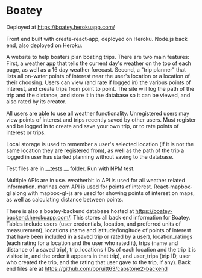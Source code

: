 # Boatey

Deployed at https://boatey.herokuapp.com/ 

Front end built with create-react-app, deployed on Heroku.  Node.js back end, also deployed on Heroku.

A website to help boaters plan boating trips.  There are two main features:  First, a weather app that tells the current day's weather on the top of each page, as well as a 16 day weather forecast.  Second, a "trip planner" that lists all on-water points of interest near the user's location or a location of their choosing.  Users can view (and rate if logged in) the various points of interest, and create trips from point to point.  The site will log the path of the trip and the distance, and store it in the database so it can be viewed, and also rated by its creator.

All users are able to use all weather functionality.  Unregistered users may view points of interest and trips recently saved by other users.  Must register and be logged in to create and save your own trip, or to rate points of interest or trips.

Local storage is used to remember a user's selected location (if it is not the same location they are registered from), as well as the path of the trip a logged in user has started planning without saving to the database.

Test files are in __tests __ folder.  Run with NPM test.

Multiple APIs are in use.  weatherbit.io API is used for all weather related information.  marinas.com API is used for points of interest.  React-mapbox-gl along with mapbox-gl-js are used for showing points of interest on maps, as well as calculating distance between points.

There is also a boatey-backend database hosted at https://boatey-backend.herokuapp.com/.  This stores all back end information for Boatey.  Tables include users (user credentials, location, and preferred units of measurement), locations (name and latitude/longitude of points of interest that have been included in a saved trip or rated by a user), location_ratings (each rating for a location and the user who rated it), trips (name and distance of a saved trip), trip_locations (IDs of each location and the trip it is visited in, and the order it appears in that trip), and user_trips (trip ID, user who created the trip, and the rating that user gave to the trip, if any).  Back end files are at https://github.com/bpruitt63/capstone2-backend